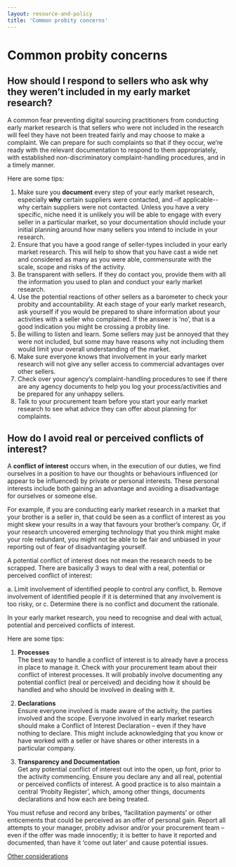 ```yaml
---
layout: resource-and-policy
title: 'Common probity concerns'
---
```


# Common probity concerns

## How should I respond to sellers who ask why they weren’t included in my early market research?

A common fear preventing digital sourcing practitioners from conducting early market research is that sellers who were not included in the research will feel they have not been treated fairly and may choose to make a complaint. We can prepare for such complaints so that if they occur, we’re ready with the relevant documentation to respond to them appropriately, with established non-discriminatory complaint-handling procedures, and in a timely manner.

Here are some tips:

1. Make sure you **document** every step of your early market research, especially **why** certain suppliers were contacted, and –if applicable--why certain suppliers were not contacted. Unless you have a very specific, niche need it is unlikely you will be able to engage with every seller in a particular market, so your documentation should include your initial planning around how many sellers you intend to include in your research.
2. Ensure that you have a good range of seller-types included in your early market research. This will help to show that you have cast a wide net and considered as many as you were able, commensurate with the scale, scope and risks of the activity.
3. Be transparent with sellers. If they do contact you, provide them with all the information you used to plan and conduct your early market research.
4. Use the potential reactions of other sellers as a barometer to check your probity and accountability. At each stage of your early market research, ask yourself if you would be prepared to share information about your activities with a seller who complained. If the answer is ‘no’, that is a good indication you might be crossing a probity line.
5. Be willing to listen and learn. Some sellers may just be annoyed that they were not included, but some may have reasons why not including them would limit your overall understanding of the market.
6. Make sure everyone knows that involvement in your early market research will not give any seller access to commercial advantages over other sellers.
7. Check over your agency’s complaint-handling procedures to see if there are any agency documents to help you log your process/activities and be prepared for any unhappy sellers.
8. Talk to your procurement team before you start your early market research to see what advice they can offer about planning for complaints.

## How do I avoid real or perceived conflicts of interest?

A **conflict of interest** occurs when, in the execution of our duties, we find ourselves in a position to have our thoughts or behaviours influenced (or appear to be influenced) by private or personal interests. These personal interests include both gaining an advantage and avoiding a disadvantage for ourselves or someone else.

For example, if you are conducting early market research in a market that your brother is a seller in, that could be seen as a conflict of interest as you might skew your results in a way that favours your brother’s company. Or, if your research uncovered emerging technology that you think might make your role redundant, you might not be able to be fair and unbiased in your reporting out of fear of disadvantaging yourself.

A potential conflict of interest does not mean the research needs to be scrapped. There are basically 3 ways to deal with a real, potential or perceived conflict of interest:

a. Limit involvement of identified people to control any conflict,
b. Remove involvement of identified people if it is determined that any involvement is too risky, or
c. Determine there is no conflict and document the rationale.

In your early market research, you need to recognise and deal with actual, potential and perceived conflicts of interest.

Here are some tips:

1. **Processes**<br/>
   The best way to handle a conflict of interest is to already have a process in place to manage it. Check with your procurement team about their conflict of interest processes. It will probably involve documenting any potential conflict (real or perceived) and deciding how it should be handled and who should be involved in dealing with it.

2. **Declarations**<br/>
   Ensure everyone involved is made aware of the activity, the parties involved and the scope. Everyone involved in early market research should make a Conflict of Interest Declaration – even if they have nothing to declare. This might include acknowledging that you know or have worked with a seller or have shares or other interests in a particular company.

3. **Transparency and Documentation**<br/>
   Get any potential conflict of interest out into the open, up font, prior to the activity commencing. Ensure you declare any and all real, potential or perceived conflicts of interest. A good practice is to also maintain a central ‘Probity Register’, which, among other things, documents declarations and how each are being treated.

You must refuse and record any bribes, ‘facilitation payments’ or other enticements that could be perceived as an offer of personal gain. Report all attempts to your manager, probity advisor and/or your procurement team – even if the offer was made innocently; it is better to have it reported and documented, than have it ‘come out later’ and cause potential issues.

[Other considerations](/buyer/resources-and-policies/other-considerations)

